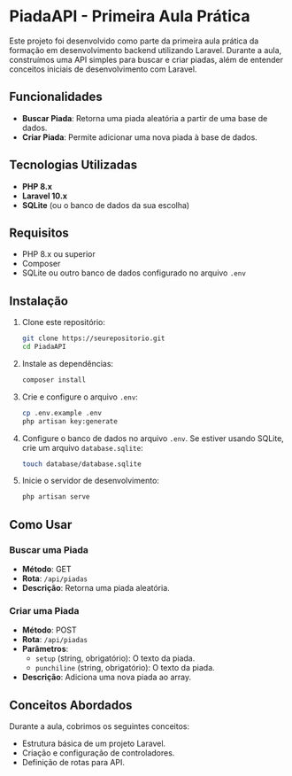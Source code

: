 # PiadaAPI - Primeira Aula Prática

Este projeto foi desenvolvido como parte da primeira aula prática da formação em desenvolvimento backend utilizando Laravel. Durante a aula, construímos uma API simples para buscar e criar piadas, além de entender conceitos iniciais de desenvolvimento com Laravel.

## Funcionalidades

- **Buscar Piada**: Retorna uma piada aleatória a partir de uma base de dados.
- **Criar Piada**: Permite adicionar uma nova piada à base de dados.

## Tecnologias Utilizadas

- **PHP 8.x**
- **Laravel 10.x**
- **SQLite** (ou o banco de dados da sua escolha)

## Requisitos

- PHP 8.x ou superior
- Composer
- SQLite ou outro banco de dados configurado no arquivo `.env`

## Instalação

1. Clone este repositório:

    ```bash
    git clone https://seurepositorio.git
    cd PiadaAPI
    ```

2. Instale as dependências:

    ```bash
    composer install
    ```

3. Crie e configure o arquivo `.env`:

    ```bash
    cp .env.example .env
    php artisan key:generate
    ```

4. Configure o banco de dados no arquivo `.env`. Se estiver usando SQLite, crie um arquivo `database.sqlite`:

    ```bash
    touch database/database.sqlite
    ```

5. Inicie o servidor de desenvolvimento:

    ```bash
    php artisan serve
    ```

## Como Usar

### Buscar uma Piada

- **Método**: GET
- **Rota**: `/api/piadas`
- **Descrição**: Retorna uma piada aleatória.

### Criar uma Piada

- **Método**: POST
- **Rota**: `/api/piadas`
- **Parâmetros**:
    - `setup` (string, obrigatório): O texto da piada.
    - `punchiline` (string, obrigatório): O texto da piada.
- **Descrição**: Adiciona uma nova piada ao array.

## Conceitos Abordados

Durante a aula, cobrimos os seguintes conceitos:

- Estrutura básica de um projeto Laravel.
- Criação e configuração de controladores.
- Definição de rotas para API.

